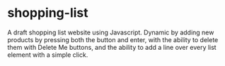# shopping-list
A draft shopping list website using Javascript. Dynamic by adding new products by pressing both the button and enter, with the ability to delete them with Delete Me buttons, and the ability to add a line over every list element with a simple click.
